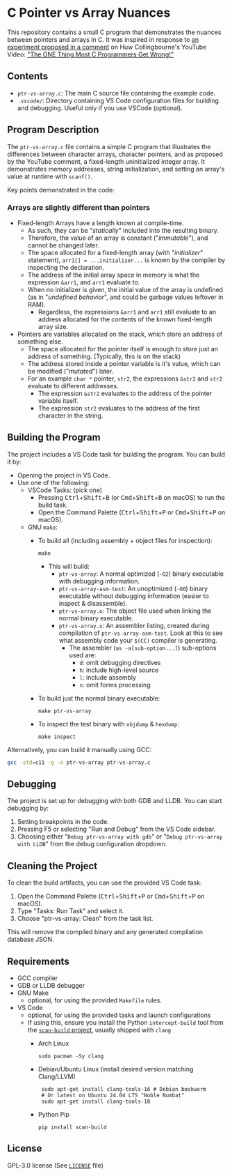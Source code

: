# C Pointer vs Array Nuances

This repository contains a small C program that demonstrates the nuances between
pointers and arrays in C.  It was inspired in response to
[an experiment proposed in a comment][1] on Huw Collingbourne's YouTube Video:
["The ONE Thing Most C Programmers Get Wrong!"][2]

## Contents

- `ptr-vs-array.c`: The main C source file containing the example code.
- `.vscode/`: Directory containing VS Code configuration files for building and
  debugging.  Useful only if you use VSCode (optional).

## Program Description

The `ptr-vs-array.c` file contains a simple C program that illustrates the
differences between character arrays, character pointers, and as proposed by the
YouTube comment, a fixed-length uninitialized integer array. It demonstrates
memory addresses, string initialization, and setting an array's value at runtime with `scanf()`.

Key points demonstrated in the code:

### Arrays are slightly different than pointers

- Fixed-length Arrays have a length known at compile-time.
  - As such, they can be "_statically_" included into the resulting binary.
  - Therefore, the value of an array is constant ("_immutable_"), and cannot be
    changed later.
  - The space allocated for a fixed-length array (with "_initializer_"
    statement), `arr1[] = ...initializer...` is known by the compiler by
    inspecting the declaration.
  - The address of the initial array space in memory is what the expression
    `&arr1`, and `arr1` evaluate to.
  - When no initializer is given, the initial value of the array is undefined
    (as in "_undefined behavior_", and could be garbage values leftover in RAM).
    - Regardless, the expressions `&arr1` and `arr1` still evaluate to an
      address allocated for the contents of the known fixed-length array size.
- Pointers are variables allocated on the stack, which store an address of
    something else.
  - The space allocated for the pointer itself is enough to store just an
    address of something. (Typically, this is on the stack)
  - The address stored inside a pointer variable is it's value, which can be
    modified ("_mutated_") later.
  - For an example `char *` pointer, `str2`, the expressions `&str2` and `str2`
    evaluate to different addresses.
    - The expression `&str2` evaluates to the address of the pointer variable
      itself.
    - The expression `str2` evaluates to the address of the first character in
      the string.

## Building the Program

The project includes a VS Code task for building the program. You can build it
by:

- Opening the project in VS Code.
- Use one of the following:
  - VSCode Tasks: (pick one)
    - Pressing <kbd>Ctrl</kbd>+<kbd>Shift</kbd>+<kbd>B</kbd> (or
      <kbd>Cmd</kbd>+<kbd>Shift</kbd>+<kbd>B</kbd> on macOS) to run the build
      task.
    - Open the Command Palette (<kbd>Ctrl</kbd>+<kbd>Shift</kbd>+<kbd>P</kbd> or
      <kbd>Cmd</kbd>+<kbd>Shift</kbd>+<kbd>P</kbd> on macOS).
  - GNU `make`:
    - To build all (including assembly + object files for inspection):

          make
      - This will build:
        - `ptr-vs-array`: A normal optimized (`-O2`) binary executable with debugging information.
        - `ptr-vs-array-asm-test`: An unoptimized  (`-O0`) binary executable without debugging information (easier to inspect & disassemble).
        - `ptr-vs-array.o`: The object file used when linking the normal binary executable.
        - `ptr-vs-array.s`: An assembler listing, created during compilation of `ptr-vs-array-asm-test`.  Look at this to see what assembly code your `$(CC)` compiler is generating.
          - The assembler (`as -a[sub-option...]`) sub-options used are:
            - `d`: omit debugging directives
            - `h`: include high-level source
            - `l`: include assembly
            - `n`: omit forms processing
    - To build just the normal binary executable:

          make ptr-vs-array

    - To inspect the test binary with `objdump` & `hexdump`:

          make inspect

Alternatively, you can build it manually using GCC:

```bash
gcc -std=c11 -g -o ptr-vs-array ptr-vs-array.c
```

## Debugging

The project is set up for debugging with both GDB and LLDB. You can start
debugging by:

1. Setting breakpoints in the code.
2. Pressing F5 or selecting "Run and Debug" from the VS Code sidebar.
3. Choosing either "`Debug ptr-vs-array with gdb`" or
  "`Debug ptr-vs-array with LLDB`" from the debug configuration dropdown.

## Cleaning the Project

To clean the build artifacts, you can use the provided VS Code task:

1. Open the Command Palette (<kbd>Ctrl</kbd>+<kbd>Shift</kbd>+<kbd>P</kbd> or
   <kbd>Cmd</kbd>+<kbd>Shift</kbd>+<kbd>P</kbd> on macOS).
2. Type "Tasks: Run Task" and select it.
3. Choose "ptr-vs-array: Clean" from the task list.

This will remove the compiled binary and any generated compilation database JSON.

## Requirements

- GCC compiler
- GDB or LLDB debugger
- GNU Make
  - optional, for using the provided `Makefile` rules.
- VS Code
  - optional, for using the provided tasks and launch configurations
  - If using this, ensure you install the Python `intercept-build` tool from the
    [`scan-build` project][3], usually shipped with `clang`
    - Arch Linux

          sudo pacman -Sy clang

    - Debian/Ubuntu Linux (install desired version matching Clang/LLVM)

           sudo apt-get install clang-tools-16 # Debian bookworm
           # Or latest on Ubuntu 24.04 LTS "Noble Numbat"
           sudo apt-get install clang-tools-18

    - Python Pip

          pip install scan-build

## License

GPL-3.0 license (See [`LICENSE`](./LICENSE) file)

[1]: https://www.youtube.com/watch?v=H18yIPSsgLg&lc=UgxFTJf8jcpo7mHG65B4AaABAg
[2]: https://youtu.be/H18yIPSsgLg?si=wRy2cPnoyDBJSEJn
[3]: https://github.com/rizsotto/scan-build?tab=readme-ov-file#scan-build
